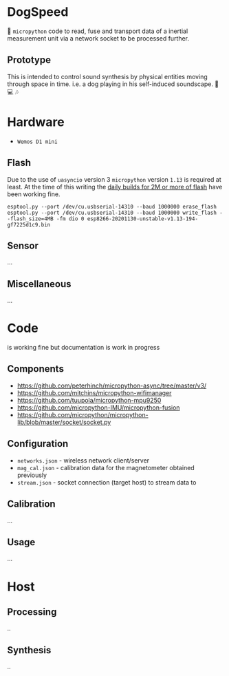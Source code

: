 # DogSpeed

:snake: `micropython` code to read, fuse and transport data of a inertial measurement unit via a network socket to be processed further.

## Prototype

This is intended to control sound synthesis by physical entities moving through space in time. i.e. a dog playing in his self-induced soundscape. :dog: :computer: :notes:

# Hardware

 * `Wemos D1 mini` 

## Flash

Due to the use of `uasyncio` version 3 `micropython` version `1.13` is required at least. At the time of this writing the [daily builds for 2M or more of flash](https://micropython.org/download/esp8266/) have been working fine.

```
esptool.py --port /dev/cu.usbserial-14310 --baud 1000000 erase_flash
esptool.py --port /dev/cu.usbserial-14310 --baud 1000000 write_flash --flash_size=4MB -fm dio 0 esp8266-20201130-unstable-v1.13-194-gf7225d1c9.bin
```

## Sensor

...

## Miscellaneous 

...

# Code

is working fine but documentation is work in progress

## Components

 * https://github.com/peterhinch/micropython-async/tree/master/v3/
 * https://github.com/mitchins/micropython-wifimanager
 * https://github.com/tuupola/micropython-mpu9250
 * https://github.com/micropython-IMU/micropython-fusion
 * https://github.com/micropython/micropython-lib/blob/master/socket/socket.py

## Configuration

 * `networks.json` - wireless network client/server
 * `mag_cal.json` - calibration data for the magnetometer obtained previously
 * `stream.json` - socket connection (target host) to stream data to

## Calibration

...

## Usage

...

# Host

## Processing

..

## Synthesis

..
